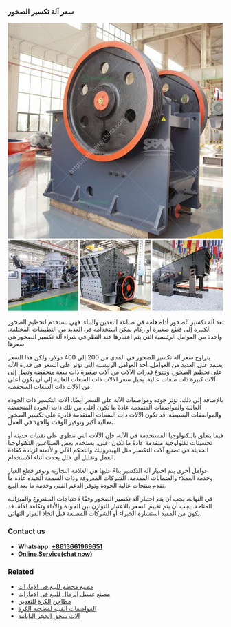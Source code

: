 <h3>سعر آلة تكسير الصخور</h3><img src='1701850958.jpg' alt=''><p>تعد آلة تكسير الصخور أداة هامة في صناعة التعدين والبناء. فهي تستخدم لتحطيم الصخور الكبيرة إلى قطع صغيرة أو ركام يمكن استخدامه في العديد من التطبيقات المختلفة. واحدة من العوامل الرئيسية التي يتم اعتبارها عند النظر في شراء آلة تكسير الصخور هي سعرها.</p><p>يتراوح سعر آلة تكسير الصخور في المدى من 200 إلى 400 دولار، ولكن هذا السعر يعتمد على العديد من العوامل. أحد العوامل الرئيسية التي تؤثر على السعر هي قدرة الآلة على تحطيم الصخور. وتتنوع قدرات الآلات من آلات صغيرة ذات سعة منخفضة وتصل إلى آلات كبيرة ذات سعات عالية. يميل سعر الآلات ذات السعات العالية إلى أن يكون أعلى من الآلات ذات السعات المنخفضة.</p><p>بالإضافة إلى ذلك، تؤثر جودة ومواصفات الآلة على السعر أيضًا. آلات التكسير ذات الجودة العالية والمواصفات المتقدمة عادةً ما تكون أغلى من تلك ذات الجودة المنخفضة والمواصفات البسيطة. قد تكون الآلات ذات السمات المتقدمة قادرة على تكسير الصخور بفعالية أكبر وتوفير الوقت والجهد في العمل.</p><p>فيما يتعلق بالتكنولوجيا المستخدمة في الآلة، فإن الآلات التي تنطوي على تقنيات حديثة أو تحسينات تكنولوجية متقدمة عادةً ما تكون أغلى. يستخدم بعض الصناعيين التكنولوجيا الحديثة في تصنيع آلات التكسير مثل الهيدروليك والتحكم الآلي والأتمتة لزيادة كفاءة العمل وتقليل أي خلل يحدث أثناء الاستخدام.</p><p>عوامل أخرى يتم اختيار آلة التكسير بناءً عليها هي العلامة التجارية وتوفر قطع الغيار وخدمة العملاء والضمانات المقدمة. الشركات المعروفة وذات السمعة الجيدة عادة ما تقدم منتجات عالية الجودة وتوفر الدعم الفني وخدمة ما بعد البيع.</p><p>في النهاية، يجب أن يتم اختيار آلة تكسير الصخور وفقًا لاحتياجات المشروع والميزانية المتاحة. يجب أن يتم تقييم السعر بالاعتبار للتوازن بين الجودة والأداء وتكلفة الآلة. قد يكون من المفيد استشارة الخبراء أو الشركات المصنعة قبل اتخاذ القرار النهائي.</p><h3>Contact us</h3><ul><li><strong>Whatsapp:&nbsp;<a href="https://wa.me/8613661969651">+8613661969651</a></strong></li><li><a href="https://swt.shibang-china.com/?git&amp;zhl&amp;سعر آلة تكسير الصخور"><strong>Online Service(chat now)</strong></a></li></ul><h3>Related</h3><ul><li><a href='مصنع محطم للبيع في الإمارات.md'>مصنع محطم للبيع في الإمارات</a></li><li><a href='مصنع غسيل الرمال للبيع في الإمارات.md'>مصنع غسيل الرمال للبيع في الإمارات</a></li><li><a href='مطاحن الكرة للتعدين.md'>مطاحن الكرة للتعدين</a></li><li><a href='المواصفات الفنية لمطحنة الكرة.md'>المواصفات الفنية لمطحنة الكرة</a></li><li><a href='آلات سحق الحجر اليابانية.md'>آلات سحق الحجر اليابانية</a></li></ul>
